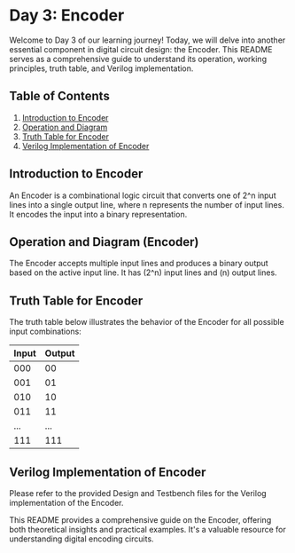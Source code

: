 # Day 3: Encoder

Welcome to Day 3 of our learning journey! Today, we will delve into another essential component in digital circuit design: the Encoder. This README serves as a comprehensive guide to understand its operation, working principles, truth table, and Verilog implementation.

## Table of Contents
1. [Introduction to Encoder](#introduction-to-encoder)
2. [Operation and Diagram](#operation-and-diagram-encoder)
3. [Truth Table for Encoder](#truth-table-for-encoder)
4. [Verilog Implementation of Encoder](#verilog-implementation-of-encoder)

## Introduction to Encoder
An Encoder is a combinational logic circuit that converts one of 2^n input lines into a single output line, where n represents the number of input lines. It encodes the input into a binary representation.

## Operation and Diagram (Encoder)
The Encoder accepts multiple input lines and produces a binary output based on the active input line. It has \(2^n\) input lines and \(n\) output lines.

## Truth Table for Encoder
The truth table below illustrates the behavior of the Encoder for all possible input combinations:

| Input | Output |
|-------|--------|
| 000   | 00     |
| 001   | 01     |
| 010   | 10     |
| 011   | 11     |
| ...   | ...    |
| 111   | 111    |

## Verilog Implementation of Encoder
Please refer to the provided Design and Testbench files for the Verilog implementation of the Encoder.

This README provides a comprehensive guide on the Encoder, offering both theoretical insights and practical examples. It's a valuable resource for understanding digital encoding circuits.
